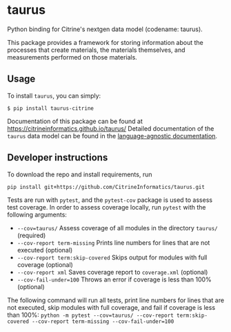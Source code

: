 # taurus
Python binding for Citrine's nextgen data model (codename: taurus). 

This package provides a framework for storing information about the processes that create materials, the materials themselves, and measurements performed on those materials. 

## Usage

To install `taurus`, you can simply:
```
$ pip install taurus-citrine
```

Documentation of this package can be found at https://citrineinformatics.github.io/taurus/
Detailed documentation of the `taurus` data model can be found in the [language-agnostic documentation](https://citrineinformatics.github.io/taurus-documentation/).

## Developer instructions
To download the repo and install requirements, run 

```pip install git+https://github.com/CitrineInformatics/taurus.git```

Tests are run with `pytest`, and the `pytest-cov` package is used to assess test coverage. 
In order to assess coverage locally, run `pytest` with the following arguments:
* `--cov=taurus/` Assess coverage of all modules in the directory `taurus/` (required)
* `--cov-report term-missing` Prints line numbers for lines that are not executed (optional)
* `--cov-report term:skip-covered` Skips output for modules with full coverage (optional)
* `--cov-report xml` Saves coverage report to `coverage.xml` (optional)
* `--cov-fail-under=100` Throws an error if coverage is less than 100% (optional)

The following command will run all tests, print line numbers for lines that are not executed, skip modules with full coverage, and fail if coverage is less than 100%:
`python -m pytest --cov=taurus/ --cov-report term:skip-covered --cov-report term-missing --cov-fail-under=100`


